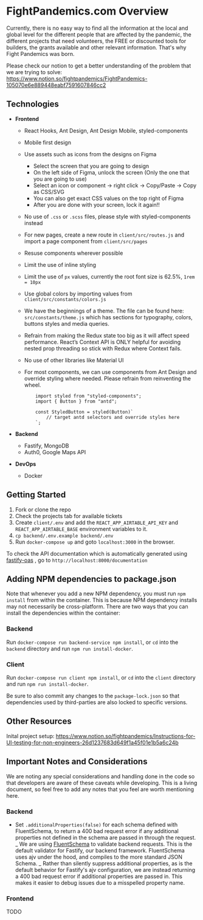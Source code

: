 # FightPandemics.com Overview

Currently, there is no easy way to find all the information at the local and global level for the different people that are affected by the pandemic, the different projects that need volunteers, the FREE or discounted tools for builders, the grants available and other relevant information. That's why Fight Pandemics was born.

Please check our notion to get a better understanding of the problem that we are trying to solve: https://www.notion.so/fightpandemics/FightPandemics-105070e6e889448eabf7591607846cc2

## Technologies

- **Frontend**

  - React Hooks, Ant Design, Ant Design Mobile, styled-components
  - Mobile first design
  - Use assets such as icons from the designs on Figma
    - Select the screen that you are going to design
    - On the left side of Figma, unlock the screen (Only the one that you are going to use)
    - Select an icon or component -> right click -> Copy/Paste -> Copy as CSS/SVG
    - You can also get exact CSS values on the top right of Figma
    - After you are done with your screen, lock it again!!
  - No use of `.css` or `.scss` files, please style with styled-components instead
  - For new pages, create a new route in `client/src/routes.js` and import a page component from `client/src/pages`
  - Resuse components wherever possible
  - Limit the use of inline styling
  - Limit the use of `px` values, currently the root font size is 62.5%, `1rem = 10px`
  - Use global colors by importing values from `client/src/constants/colors.js`
  - We have the beginnings of a theme. The file can be found here: `src/constants/theme.js` which has sections for typography, colors, buttons styles and media queries.
  - Refrain from making the Redux state too big as it will affect speed performance. React’s Context API is ONLY helpful for avoiding nested prop threading so stick with Redux where Context fails.
  - No use of other libraries like Material UI
  - For most components, we can use components from Ant Design and override styling where needed. Please refrain from reinventing the wheel.

    ```
        import styled from "styled-components";
        import { Button } from "antd";

        const StyledButton = styled(Button)`
            // target antd selectors and override styles here
        `;
    ```

- **Backend**
  - Fastify, MongoDB
  - Auth0, Google Maps API
- **DevOps**
  - Docker

## Getting Started

1. Fork or clone the repo
2. Check the projects tab for available tickets
3. Create `client/.env` and add the `REACT_APP_AIRTABLE_API_KEY` and `REACT_APP_AIRTABLE_BASE` environment variables to it.
4. `cp backend/.env.example backend/.env`
5. Run `docker-compose up` and goto `localhost:3000` in the browser.

To check the API documentation which is automatically generated using [fastify-oas](https://www.npmjs.com/package/fastify-oas) , go to `http://localhost:8000/documentation`

## Adding NPM dependencies to package.json

Note that whenever you add a new NPM dependency, you must run `npm install` from within the container. This is because
NPM dependency installs may not necessarily be cross-platform. There are two ways that you can install the dependencies
within the container:

### Backend

Run `docker-compose run backend-service npm install`, or `cd` into the `backend` directory and run `npm run install-docker`.

### Client

Run `docker-compose run client npm install`, or `cd` into the `client` directory and run `npm run install-docker`.

Be sure to also commit any changes to the `package-lock.json` so that dependencies used by third-parties are also locked to specific versions.

## Other Resources

Inital project setup: https://www.notion.so/fightpandemics/Instructions-for-UI-testing-for-non-engineers-26d1237683d649f1a45f01e1b5a6c24b

## Important Notes and Considerations

We are noting any special considerations and handling done in the code so that developers are aware of these caveats
while developing. This is a living document, so feel free to add any notes that you feel are worth mentioning here.

### Backend

- Set `.additionalProperties(false)` for each schema defined with FluentSchema, to return a 400 bad request error if any
  additional properties not defined in the schema are passed in through the request.
  _ We are using [FluentSchema](https://github.com/fastify/fluent-schema) to validate backend requests. This is the
  default validator for Fastify, our backend framework. FluentSchema uses ajv under the hood, and compiles to the
  more standard JSON Schema.
  _ Rather than silently suppress additional properties, as is the default behavior for Fastify's ajv configuration,
  we are instead returning a 400 bad request error if additional properties are passed in. This makes it easier to
  debug issues due to a misspelled property name.

### Frontend

TODO
